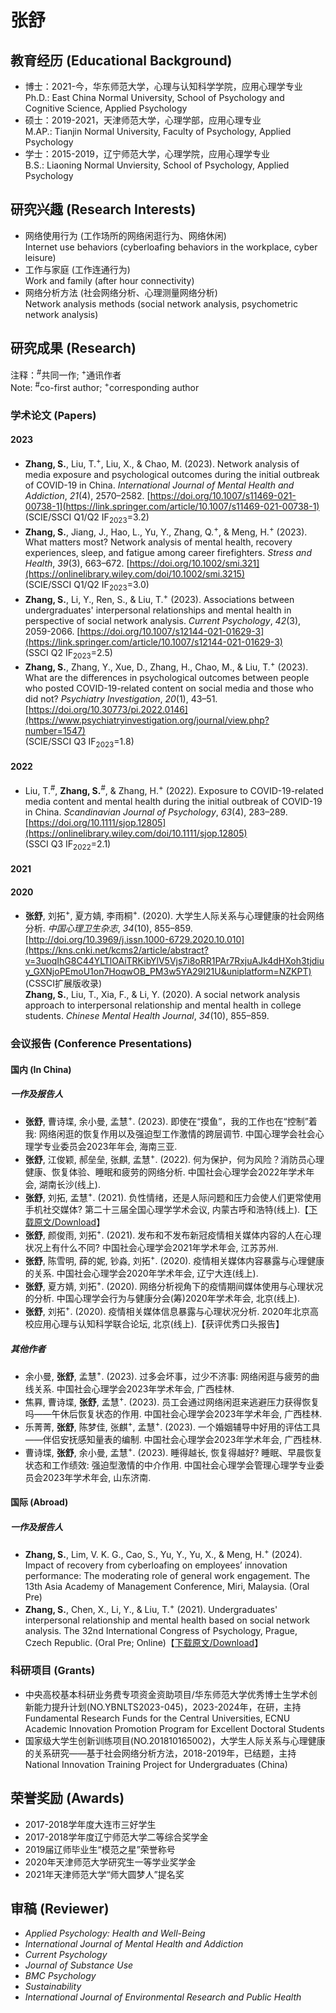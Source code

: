 # 张舒

## 教育经历 (Educational Background)
- 博士：2021-今，华东师范大学，心理与认知科学学院，应用心理学专业<br>
Ph.D.: East China Normal University, School of Psychology and Cognitive Science, Applied Psychology
- 硕士：2019-2021，天津师范大学，心理学部，应用心理专业<br>
M.AP.: Tianjin Normal University, Faculty of Psychology, Applied Psychology
- 学士：2015-2019，辽宁师范大学，心理学院，应用心理学专业<br>
B.S.: Liaoning Normal Unviersity, School of Psychology, Applied Psychology

## 研究兴趣 (Research Interests)
- 网络使用行为 (工作场所的网络闲逛行为、网络休闲)<br>
Internet use behaviors (cyberloafing behaviors in the workplace, cyber leisure)
- 工作与家庭 (工作连通行为)<br>
Work and family (after hour connectivity)
- 网络分析方法 (社会网络分析、心理测量网络分析)<br>
Network analysis methods (social network analysis, psychometric network analysis)

## 研究成果 (Research)
注释：<sup>#</sup>共同一作; <sup>+</sup>通讯作者<br>
Note: <sup>#</sup>co-first author; <sup>+</sup>corresponding author
### 学术论文 (Papers)<br>
#### 2023
- **Zhang, S.**, Liu, T.<sup>+</sup>, Liu, X., & Chao, M. (2023). Network analysis of media exposure and psychological outcomes during the initial outbreak of COVID-19 in China. *International Journal of Mental Health and Addiction*, *21*(4), 2570–2582. [https://doi.org/10.1007/s11469-021-00738-1](https://link.springer.com/article/10.1007/s11469-021-00738-1) <br>
(SCIE/SSCI Q1/Q2 IF<sub>2023</sub>=3.2)
- **Zhang, S.**, Jiang, J., Hao, L., Yu, Y., Zhang, Q.<sup>+</sup>, & Meng, H.<sup>+</sup> (2023). What matters most? Network analysis of mental health, recovery experiences, sleep, and fatigue among career firefighters. *Stress and Health*, *39*(3), 663–672. [https://doi.org/10.1002/smi.321](https://onlinelibrary.wiley.com/doi/10.1002/smi.3215) <br>
(SCIE/SSCI Q1/Q2 IF<sub>2023</sub>=3.0)
- **Zhang, S.**, Li, Y., Ren, S., & Liu, T.<sup>+</sup> (2023). Associations between undergraduates' interpersonal relationships and mental health in perspective of social network analysis. *Current Psychology*, *42*(3), 2059-2066. [https://doi.org/10.1007/s12144-021-01629-3](https://link.springer.com/article/10.1007/s12144-021-01629-3) <br>
(SSCI Q2 IF<sub>2023</sub>=2.5)
- **Zhang, S.**, Zhang, Y., Xue, D., Zhang, H., Chao, M., & Liu, T.<sup>+</sup> (2023). What are the differences in psychological outcomes between people who posted COVID-19-related content on social media and those who did not? *Psychiatry Investigation*, *20*(1), 43–51. [https://doi.org/10.30773/pi.2022.0146](https://www.psychiatryinvestigation.org/journal/view.php?number=1547) <br>
(SCIE/SSCI Q3 IF<sub>2023</sub>=1.8)

#### 2022
- Liu, T.<sup>#</sup>, **Zhang, S.**<sup>#</sup>, & Zhang, H.<sup>+</sup> (2022). Exposure to COVID-19-related media content and mental health during the initial outbreak of COVID-19 in China. *Scandinavian Journal of Psychology*, *63*(4), 283–289. [https://doi.org/10.1111/sjop.12805](https://onlinelibrary.wiley.com/doi/10.1111/sjop.12805) <br>
(SSCI Q3 IF<sub>2022</sub>=2.1)

#### 2021

#### 2020
- **张舒**, 刘拓<sup>+</sup>, 夏方婧, 李雨桐<sup>+</sup>. (2020). 大学生人际关系与心理健康的社会网络分析. *中国心理卫生杂志*, *34*(10), 855–859. [http://doi.org/10.3969/j.issn.1000-6729.2020.10.010](https://kns.cnki.net/kcms2/article/abstract?v=3uoqIhG8C44YLTlOAiTRKibYlV5Vjs7i8oRR1PAr7RxjuAJk4dHXoh3tjdiuy_GXNjoPEmoU1on7HoqwOB_PM3w5YA29I21U&uniplatform=NZKPT) (CSSCI扩展版收录)<br> 
**Zhang, S.**, Liu, T., Xia, F., & Li, Y. (2020). A social network analysis approach to interpersonal relationship and mental health in college students. *Chinese Mental Health Journal*, *34*(10), 855–859.

### 会议报告 (Conference Presentations)
#### 国内 (In China)
##### 一作及报告人
- **张舒**, 曹诗堞, 余小曼, 孟慧<sup>+</sup>. (2023). 即使在“摸鱼”，我的工作也在“控制”着我: 网络闲逛的恢复作用以及强迫型工作激情的跨层调节. 中国心理学会社会心理学专业委员会2023年年会, 海南三亚.
- **张舒**, 江俊颖, 郝垒垒, 张麒, 孟慧<sup>+</sup>. (2022). 何为保护，何为风险？消防员心理健康、恢复体验、睡眠和疲劳的网络分析. 中国社会心理学会2022年学术年会, 湖南长沙(线上).
- **张舒**, 刘拓, 孟慧<sup>+</sup>. (2021). 负性情绪，还是人际问题和压力会使人们更常使用手机社交媒体? 第二十三届全国心理学学术会议, 内蒙古呼和浩特(线上).【[下载原文/Download](https://kns.cnki.net/kcms2/article/abstract?v=3uoqIhG8C467SBiOvrai6TdxYiSzCnOET0Xr_I8pgMuCFSD7JyYj-iU-nwOTXOu7CSfEbkZAWdtEbZKcp9VcdAchQCI_vr9CRnpjfsPZWGM%3d&uniplatform=NZKPT)】
- **张舒**, 颜俊雨, 刘拓<sup>+</sup>. (2021). 发布和不发布新冠疫情相关媒体内容的人在心理状况上有什么不同? 中国社会心理学会2021年学术年会, 江苏苏州.
- **张舒**, 陈雪明, 薛的妮, 钞淼, 刘拓<sup>+</sup>. (2020). 疫情相关媒体内容暴露与心理健康的关系. 中国社会心理学会2020年学术年会, 辽宁大连(线上).
- **张舒**, 夏方婧, 刘拓<sup>+</sup>. (2020). 网络分析视角下的疫情期间媒体使用与心理状况的分析. 中国心理学会行为与健康分会(筹)2020年学术年会, 北京(线上).
- **张舒**, 刘拓<sup>+</sup>. (2020). 疫情相关媒体信息暴露与心理状况分析. 2020年北京高校应用心理与认知科学联合论坛, 北京(线上).【获评优秀口头报告】

##### 其他作者
- 余小曼, **张舒**, 孟慧<sup>+</sup>. (2023). 过多会坏事，过少不济事: 网络闲逛与疲劳的曲线关系. 中国社会心理学会2023年学术年会, 广西桂林.<br>
- 焦奡, 曹诗堞, **张舒**, 孟慧<sup>+</sup>. (2023). 员工会通过网络闲逛来逃避压力获得恢复吗——午休后恢复状态的作用. 中国社会心理学会2023年学术年会, 广西桂林.<br>
- 乐菁菁, **张舒**, 陈梦佳, 张麒<sup>+</sup>, 孟慧<sup>+</sup>. (2023). 一个婚姻辅导中好用的评估工具——伴侣安抚感知量表的编制. 中国社会心理学会2023年学术年会, 广西桂林.<br>
- 曹诗堞, **张舒**, 余小曼, 孟慧<sup>+</sup>. (2023). 睡得越长, 恢复得越好? 睡眠、早晨恢复状态和工作绩效: 强迫型激情的中介作用. 中国社会心理学会管理心理学专业委员会2023年学术年会, 山东济南.<br>

#### 国际 (Abroad)
##### 一作及报告人
- **Zhang, S.**, Lim, V. K. G., Cao, S., Yu, Y., Yu, X., & Meng, H.<sup>+</sup> (2024). Impact of recovery from cyberloafing on employees’ innovation performance: The moderating role of general work engagement. The 13th Asia Academy of Management Conference, Miri, Malaysia. (Oral Pre)
- **Zhang, S.**, Chen, X., Li, Y., & Liu, T.<sup>+</sup> (2021). Undergraduates' interpersonal relationship and mental health based on social network analysis. The 32nd International Congress of Psychology, Prague, Czech Republic. (Oral Pre; Online)【[下载原文/Download](https://onlinelibrary.wiley.com/doi/full/10.1002/ijop.13042)】

### 科研项目 (Grants)
- 中央高校基本科研业务费专项资金资助项目/华东师范大学优秀博士生学术创新能力提升计划(NO.YBNLTS2023-045)，2023-2024年，在研，主持<br>
Fundamental Research Funds for the Central Universities, ECNU Academic Innovation Promotion Program for Excellent Doctoral Students
- 国家级大学生创新训练项目(NO.201810165002)，大学生人际关系与心理健康的关系研究——基于社会网络分析方法，2018-2019年，已结题，主持<br>
National Innovation Training Project for Undergraduates (China)

## 荣誉奖励 (Awards)
- 2017-2018学年度大连市三好学生
- 2017-2018学年度辽宁师范大学二等综合奖学金
- 2019届辽师毕业生“模范之星”荣誉称号
- 2020年天津师范大学研究生一等学业奖学金
- 2021年天津师范大学“师大圆梦人”提名奖

## 审稿 (Reviewer)
- *Applied Psychology: Health and Well-Being*
- *International Journal of Mental Health and Addiction*
- *Current Psychology*
- *Journal of Substance Use*
- *BMC Psychology*
- *Sustainability*
- *International Journal of Environmental Research and Public Health*





